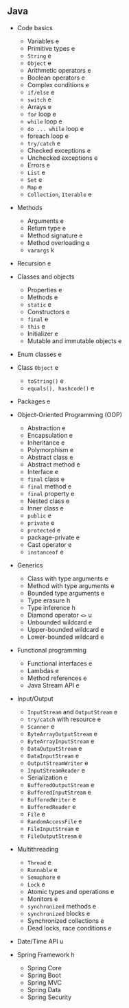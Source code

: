 ## Java
- Code basics
  - Variables e
  - Primitive types e
  - `String` e
  - `Object` e
  - Arithmetic operators e
  - Boolean operators e
  - Complex conditions e
  - `if/else` e
  - `switch` e
  - Arrays e
  - `for` loop e
  - `while` loop e
  - `do ... while` loop e
  - foreach loop e
  - `try/catch` e
  - Checked exceptions e
  - Unchecked exceptions e
  - Errors e
  - `List` e
  - `Set` e
  - `Map` e
  - `Collection`, `Iterable` e

- Methods
  - Arguments e
  - Return type e
  - Method signature e
  - Method overloading e
  - `varargs` k

- Recursion e

- Classes and objects
  - Properties e
  - Methods e
  - `static` e
  - Constructors e
  - `final` e
  - `this` e
  - Initializer e
  - Mutable and immutable objects e

- Enum classes e

- Class `Object` e
  - `toString()` e
  - `equals(), hashcode()` e

- Packages e

- Object-Oriented Programming (OOP)
  - Abstraction e
  - Encapsulation e
  - Inheritance e
  - Polymorphism e
  - Abstract class e
  - Abstract method e
  - Interface e
  - `final` class e
  - `final` method e
  - `final` property e
  - Nested class e
  - Inner class e
  - `public` e
  - `private` e
  - `protected` e
  - package-private e
  - Cast operator e
  - `instanceof` e

- Generics
  - Class with type arguments e
  - Method with type arguments e
  - Bounded type arguments e
  - Type erasure h
  - Type inference h
  - Diamond operator `<>` u
  - Unbounded wildcard e
  - Upper-bounded wildcard e
  - Lower-bounded wildcard e

- Functional programming
  - Functional interfaces e
  - Lambdas e
  - Method references e
  - Java Stream API e

- Input/Output
  - `InputStream` and `OutputStream` e
  - `try/catch` with resource e
  - `Scanner` e
  - `ByteArrayOutputStream` e
  - `ByteArrayInputStream` e
  - `DataOutputStream` e
  - `DataInputStream` e
  - `OutputStreamWriter` e
  - `InputStreamReader` e
  - Serialization e
  - `BufferedOutputStream` e
  - `BufferedInputStream` e
  - `BufferedWriter` e
  - `BufferedReader` e
  - `File` e
  - `RandomAccessFile` e
  - `FileInputStream` e
  - `FileOutputStream` e

- Multithreading
  - `Thread` e
  - `Runnable` e
  - `Semaphore` e
  - `Lock` e
  - Atomic types and operations e
  - Monitors e
  - `synchronized` methods e
  - `synchronized` blocks e
  - Synchronized collections e
  - Dead locks, race conditions e

- Date/Time API u

- Spring Framework h
  - Spring Core 
  - Spring Boot
  - Spring MVC
  - Spring Data
  - Spring Security
